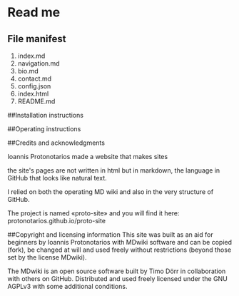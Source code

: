 # Read me

## File manifest
1. index.md
2. navigation.md
3. bio.md
4. contact.md
5. config.json
6. index.html
7. README.md

##Installation instructions 

##Operating instructions


##Credits and acknowledgments

Ioannis Protonotarios made a website that makes sites 

the site's pages are not written in html but in markdown, the language in GitHub that looks like natural text.

I relied on both the operating MD wiki and also in the very structure of GitHub.

The project is named «proto-site» and you will find it here: protonotarios.github.io/proto-site

##Copyright and licensing information
This site was built as an aid for beginners by Ioannis Protonotarios with MDwiki software and can be copied (fork), be changed at will and used freely without restrictions (beyond those set by the license MDwiki).

The MDwiki is an open source software built by Timo Dörr in collaboration with others on GitHub. Distributed and used freely licensed under the GNU AGPLv3 with some additional conditions.
